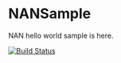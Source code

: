 NANSample
=========

NAN hello world sample is here.

[![Build Status](https://travis-ci.org/yosuke-furukawa/NANSample.svg?branch=master)](https://travis-ci.org/yosuke-furukawa/NANSample)


